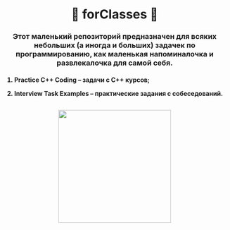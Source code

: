 <h1 align="center">🤙 forClasses 🤙</h1>
<h3 align="center">Этот маленький репозиторий предназначен для всяких небольших (а иногда и больших) задачек по программированию, как маленькая напоминалочка и развлекалочка для самой себя.</h3>

<h4>

1. Practice C++ Coding – задачи с С++ курсов;

2. Interview Task Examples – практические задания с собеседований.</h4>

<h2 align="center"><img src="https://user-images.githubusercontent.com/98958055/185792712-8a5bef4a-8270-4231-b873-fba010f349af.gif" height="256"/></h2>
